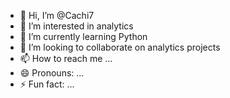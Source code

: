 - 👋 Hi, I’m @Cachi7
- 👀 I’m interested in analytics
- 🌱 I’m currently learning Python 
- 💞️ I’m looking to collaborate on analytics projects
- 📫 How to reach me ...
- 😄 Pronouns: ...
- ⚡ Fun fact: ...

<!---
Cachi7/Cachi7 is a ✨ special ✨ repository because its `README.md` (this file) appears on your GitHub profile.
You can click the Preview link to take a look at your changes.
--->
